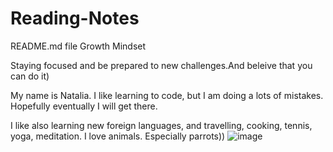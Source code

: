 # Reading-Notes
 README.md file
Growth Mindset

Staying focused and be prepared to new challenges.And beleive that you can do it)

My name is Natalia. I like learning to code, but I am doing a lots of mistakes. Hopefully eventually I will get there.

I like also learning new foreign languages, and travelling, cooking, tennis, yoga, meditation. I love animals. Especially parrots))
![image](https://user-images.githubusercontent.com/124525671/226329430-f0d61899-f3d9-47b1-9903-13532e66c03d.png)
